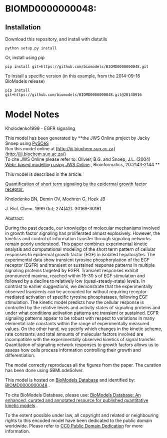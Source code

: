 # BIOMD0000000048: 

## Installation

Download this repository, and install with distutils

`python setup.py install`

Or, install using pip

`pip install git+https://github.com/biomodels/BIOMD0000000048.git`

To install a specific version (in this example, from the 2014-09-16 BioModels release)

`pip install git+https://github.com/biomodels/BIOMD0000000048.git@20140916`


# Model Notes


Kholodenko1999 - EGFR signaling

This model has been generated by  **the JWS Online project by Jacky Snoep
using [PySCeS](http://pysces.sourceforge.net/)  
Run this model online at
[http://jjj.biochem.sun.ac.za](http://jjj.biochem.sun.ac.za/)  
To cite JWS Online please refer to: Olivier, B.G. and Snoep, J.L. (2004) [Web-
based modelling using JWS
Online](http://bioinformatics.oupjournals.org/cgi/content/abstract/20/13/2143)
, Bioinformatics, 20:2143-2144 **

This model is described in the article:

[Quantification of short term signaling by the epidermal growth factor
receptor.](http://identifiers.org/pubmed/10514507)

Kholodenko BN, Demin OV, Moehren G, Hoek JB

J. Biol. Chem. 1999 Oct; 274(42): 30169-30181

Abstract:

During the past decade, our knowledge of molecular mechanisms involved in
growth factor signaling has proliferated almost explosively. However, the
kinetics and control of information transfer through signaling networks remain
poorly understood. This paper combines experimental kinetic analysis and
computational modeling of the short term pattern of cellular responses to
epidermal growth factor (EGF) in isolated hepatocytes. The experimental data
show transient tyrosine phosphorylation of the EGF receptor (EGFR) and
transient or sustained response patterns in multiple signaling proteins
targeted by EGFR. Transient responses exhibit pronounced maxima, reached
within 15-30 s of EGF stimulation and followed by a decline to relatively low
(quasi-steady-state) levels. In contrast to earlier suggestions, we
demonstrate that the experimentally observed transients can be accounted for
without requiring receptor-mediated activation of specific tyrosine
phosphatases, following EGF stimulation. The kinetic model predicts how the
cellular response is controlled by the relative levels and activity states of
signaling proteins and under what conditions activation patterns are transient
or sustained. EGFR signaling patterns appear to be robust with respect to
variations in many elemental rate constants within the range of experimentally
measured values. On the other hand, we specify which changes in the kinetic
scheme, rate constants, and total amounts of molecular factors involved are
incompatible with the experimentally observed kinetics of signal transfer.
Quantitation of signaling network responses to growth factors allows us to
assess how cells process information controlling their growth and
differentiation.

The model correctly reproduces all the figures from the paper. The curation
has been done using SBMLodeSolver.

This model is hosted on [BioModels Database](http://www.ebi.ac.uk/biomodels/)
and identified by:
[BIOMD0000000048](http://identifiers.org/biomodels.db/BIOMD0000000048) .

To cite BioModels Database, please use: [BioModels Database: An enhanced,
curated and annotated resource for published quantitative kinetic
models](http://identifiers.org/pubmed/20587024) .

To the extent possible under law, all copyright and related or neighbouring
rights to this encoded model have been dedicated to the public domain
worldwide. Please refer to [CC0 Public Domain
Dedication](http://creativecommons.org/publicdomain/zero/1.0/) for more
information.


